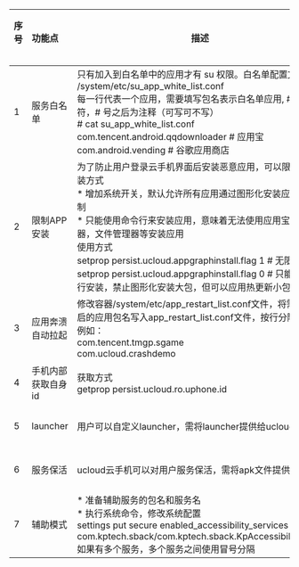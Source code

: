 
|序号 &nbsp;&nbsp;|功能点 &nbsp;&nbsp;&nbsp;|描述 &nbsp;&nbsp;&nbsp;|生效 &nbsp;&nbsp;&nbsp;|开发者 &nbsp;&nbsp;&nbsp;&nbsp;&nbsp;|
|-----------------|-------------------------|----------------------|-----------------------|-------------------------------------| 
|1    |服务白名单         |只有加入到白名单中的应用才有 su 权限。白名单配置文件 /system/etc/su_app_white_list.conf<br>每一行代表一个应用，需要填写包名表示白名单应用, # 作为分割符，# 号之后为注释（可写可不写）<br># cat su_app_white_list.conf<br>com.tencent.android.qqdownloader # 应用宝<br>com.android.vending # 谷歌应用商店|重启手机|陈小平         |
|2       |限制APP安装                       |为了防止用户登录云手机界面后安装恶意应用，可以限制APP安装方式<br>* 增加系统开关，默认允许所有应用通过图形化安装应用，无限制<br>* 只能使用命令行来安装应用，意味着无法使用应用宝，浏览器，文件管理器等安装应用<br>使用方式<br>setprop persist.ucloud.appgraphinstall.flag 1 # 无限制<br>setprop persist.ucloud.appgraphinstall.flag 0 # 只能使用命令行安装，禁止图形化安装大包，但可以应用热更新小包|立即生效|陈小平           |
|3       |应用奔溃自动拉起         |修改容器/system/etc/app_restart_list.conf文件，将需要自动重启的应用包名写入app_restart_list.conf文件，按行分隔<br>例如：<br>com.tencent.tmgp.sgame<br>com.ucloud.crashdemo|立即生效|郑秋海         |
|4       |手机内部获取自身id|获取方式<br>getprop persist.ucloud.ro.uphone.id|-|郑秋海         |
|5       |launcher                    |用户可以自定义launcher，需将launcher提供给ucloud|-|郑秋海         |
|6     |服务保活           |ucloud云手机可以对用户服务保活，需将apk文件提供给ucloud|-|郑秋海           |
|7   |辅助模式                 |* 准备辅助服务的包名和服务名<br>* 执行系统命令，修改系统配置<br>settings put secure enabled_accessibility_services com.kptech.sback/com.kptech.sback.KpAccessibilityService<br>如果有多个服务，多个服务之间使用冒号分隔|立即生效|陈小平        |
